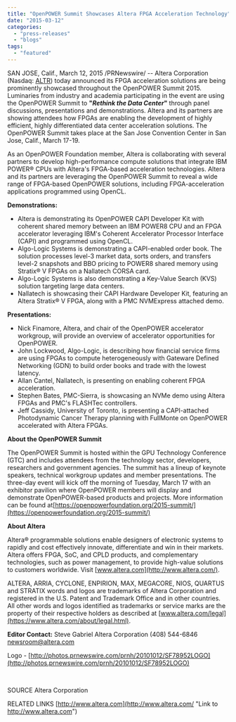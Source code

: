 ```yaml
---
title: "OpenPOWER Summit Showcases Altera FPGA Acceleration Technology"
date: "2015-03-12"
categories: 
  - "press-releases"
  - "blogs"
tags: 
  - "featured"
---
```


SAN JOSE, Calif., March 12, 2015 /PRNewswire/ -- Altera Corporation (Nasdaq: [ALTR](http://studio-5.financialcontent.com/prnews?Page=Quote&Ticker=ALTR "ALTR")) today announced its FPGA acceleration solutions are being prominently showcased throughout the OpenPOWER Summit 2015. Luminaries from industry and academia participating in the event are using the OpenPOWER Summit to **"_Rethink the Data Center_"** through panel discussions, presentations and demonstrations. Altera and its partners are showing attendees how FPGAs are enabling the development of highly efficient, highly differentiated data center acceleration solutions. The OpenPOWER Summit takes place at the San Jose Convention Center in San Jose, Calif., March 17-19.

As an OpenPOWER Foundation member, Altera is collaborating with several partners to develop high-performance compute solutions that integrate IBM POWER® CPUs with Altera's FPGA-based acceleration technologies. Altera and its partners are leveraging the OpenPOWER Summit to reveal a wide range of FPGA-based OpenPOWER solutions, including FPGA-acceleration applications programmed using OpenCL.

**Demonstrations:**

- Altera is demonstrating its OpenPOWER CAPI Developer Kit with coherent shared memory between an IBM POWER8 CPU and an FPGA accelerator leveraging IBM's Coherent Accelerator Processor Interface (CAPI) and programmed using OpenCL.
- Algo-Logic Systems is demonstrating a CAPI-enabled order book. The solution processes level-3 market data, sorts orders, and transfers level-2 snapshots and BBO pricing to POWER8 shared memory using Stratix® V FPGAs on a Nallatech CORSA card.
- Algo-Logic Systems is also demonstrating a Key-Value Search (KVS) solution targeting large data centers.
- Nallatech is showcasing their CAPI Hardware Developer Kit, featuring an Altera Stratix® V FPGA, along with a PMC NVMExpress attached demo.

**Presentations:**

- Nick Finamore, Altera, and chair of the OpenPOWER accelerator workgroup, will provide an overview of accelerator opportunities for OpenPOWER.
- John Lockwood, Algo-Logic, is describing how financial service firms are using FPGAs to compute heterogeneously with Gateware Defined Networking (GDN) to build order books and trade with the lowest latency.
- Allan Cantel, Nallatech, is presenting on enabling coherent FPGA acceleration.
- Stephen Bates, PMC-Sierra, is showcasing an NVMe demo using Altera FPGAs and PMC's FLASHTec controllers.
- Jeff Cassidy, University of Toronto, is presenting a CAPI-attached Photodynamic Cancer Therapy planning with FullMonte on OpenPOWER accelerated with Altera FPGAs.

**About the OpenPOWER Summit**

The OpenPOWER Summit is hosted within the GPU Technology Conference (GTC) and includes attendees from the technology sector, developers, researchers and government agencies. The summit has a lineup of keynote speakers, technical workgroup updates and member presentations. The three-day event will kick off the morning of Tuesday, March 17 with an exhibitor pavilion where OpenPOWER members will display and demonstrate OpenPOWER-based products and projects. More information can be found at[https://openpowerfoundation.org/2015-summit/](https://openpowerfoundation.org/2015-summit/)

**About Altera**

Altera® programmable solutions enable designers of electronic systems to rapidly and cost effectively innovate, differentiate and win in their markets. Altera offers FPGA, SoC, and CPLD products, and complementary technologies, such as power management, to provide high-value solutions to customers worldwide. Visit [www.altera.com](http://www.altera.com/).

ALTERA, ARRIA, CYCLONE, ENPIRION, MAX, MEGACORE, NIOS, QUARTUS and STRATIX words and logos are trademarks of Altera Corporation and registered in the U.S. Patent and Trademark Office and in other countries. All other words and logos identified as trademarks or service marks are the property of their respective holders as described at [www.altera.com/legal](https://www.altera.com/about/legal.html).

**Editor Contact:** Steve Gabriel Altera Corporation (408) 544-6846 [newsroom@altera.com](mailto:newsroom@altera.com)

Logo - [http://photos.prnewswire.com/prnh/20101012/SF78952LOGO](http://photos.prnewswire.com/prnh/20101012/SF78952LOGO)

 

SOURCE Altera Corporation

RELATED LINKS [http://www.altera.com](http://www.altera.com/ "Link to http://www.altera.com")
